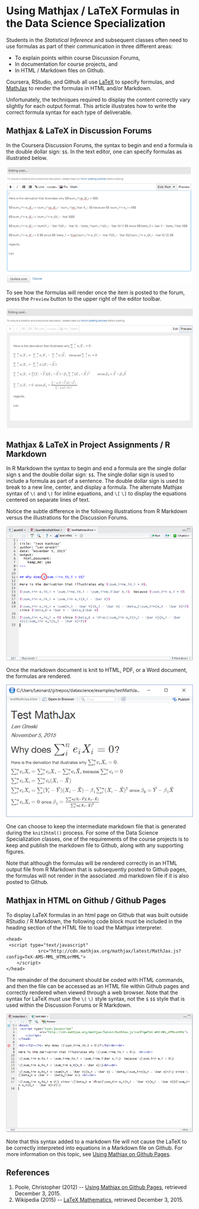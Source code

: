 # Using Mathjax / LaTeX Formulas in the Data Science Specialization

Students in the *Statistical Inference* and subsequent classes often need to use formulas as part of their communication in three different areas:

* To explain points within course Discussion Forums,
* In documentation for course projects, and
* In HTML / Markdown files on Github.

Coursera, RStudio, and Github all use [LaTeX](https://en.wikibooks.org/wiki/LaTeX/Mathematics) to specify formulas, and [MathJax](http://docs.mathjax.org/en/latest/start.html) to render the formulas in HTML and/or Markdown.

Unfortunately, the techniques required to display the content correctly vary slightly for each output format. This article illustrates how to write the correct formula syntax for each type of deliverable.

## Mathjax & LaTeX in Discussion Forums
In the Coursera Discussion Forums, the syntax to begin and end a formula is the double dollar sign: `$$`.  In the text editor, one can specify formulas as illustrated below.

<img src="./images/misc-Mathjax01.png">

To see how the formulas will render once the item is posted to the forum, press the `Preview` button to the upper right of the editor toolbar.

<img src="./images/misc-Mathjax02.png">

## Mathjax & LaTeX in Project Assignments / R Markdown

In R Markdown the syntax to begin and end a formula are the single dollar sign `$` and the double dollar sign: `$$`. The single dollar sign is used to include a formula as part of a sentence. The double dollar sign is used to break to a new line, center, and display a formula. The alternate Mathjax syntax of `\(` and `\)` for inline equations, and `\[` `\]` to display the equations centered on separate lines of text.

Notice the subtle difference in the following illustrations from R Markdown versus the illustrations for the Discussion Forums.

<img src="./images/misc-Mathjax03.png">

Once the markdown document is knit to HTML, PDF, or a Word document, the formulas are rendered.

<img src="./images/misc-Mathjax04.png">

One can choose to keep the intermediate markdown file that is generated during the `knit2html()` process. For some of the Data Science Specialization classes, one of the requirements of the course projects is to keep and publish the markdown file to Github, along with any supporting figures.

Note that although the formulas will be rendered correctly in an HTML output file from R Markdown that is subsequently posted to Github pages, the formulas will not render in the associated .md markdown file if it is also  posted to Github.

## Mathjax in HTML on Github / Github Pages

To display LaTeX formulas in an html page on Github that was built outside RStudio / R Markdown, the following code block must be included in the heading section of the HTML file to load the Mathjax interpreter.

    <head>
     <script type="text/javascript"
                src="http://cdn.mathjax.org/mathjax/latest/MathJax.js?config=TeX-AMS-MML_HTMLorMML">
        </script>
    </head>

The remainder of the document should be coded with HTML commands, and then the file can be accessed as an HTML file within Github pages and correctly rendered when viewed through a web browser. Note that the syntax for LaTeX must use the `\(`  `\)`  style syntax, not the `$` `$$` style that is used within the Discussion Forums or R Markdown.

<img src="./images/misc-Mathjax05.png">

Note that this syntax added to a markdown file will not cause the LaTeX to be correctly interpreted into equations in a Markdown file on Github. For more information on this topic, see [Using Mathjax on Github  Pages](http://www.christopherpoole.net/using-mathjax-on-githubpages.html).

## References

1. Poole, Christopher (2012) -- [Using Mathjax on Github  Pages](http://www.christopherpoole.net/using-mathjax-on-githubpages.html), retrieved December 3, 2015.
2. Wikipedia (2015) -- [LaTeX Mathematics](https://en.wikibooks.org/wiki/LaTeX/Mathematics), retrieved December 3, 2015.
